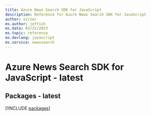 ```yaml
---
title: Azure News Search SDK for JavaScript
description: Reference for Azure News Search SDK for JavaScript
author: xirzec
ms.author: jeffish
ms.data: 03/22/2023
ms.topic: reference
ms.devlang: javascript
ms.service: newssearch
---
```

# Azure News Search SDK for JavaScript - latest
## Packages - latest
[!INCLUDE [packages](news-search-index.md)]